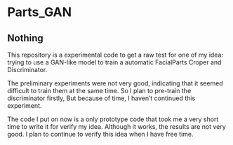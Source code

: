 # Parts_GAN
## Nothing
This repository is a experimental code to get a raw test for one of my idea: trying to use a GAN-like model to train a automatic FacialParts Croper and Discriminator.

The preliminary experiments were not very good, indicating that it seemed difficult to train them at the same time. So I plan to pre-train the discriminator firstly, But because of time, I haven’t continued this experiment.

The code I put on now is a only prototype code that took me a very short time to write it for verify my idea. Although it works, the results are not very good. I plan to continue to verify this idea when I have free time.

